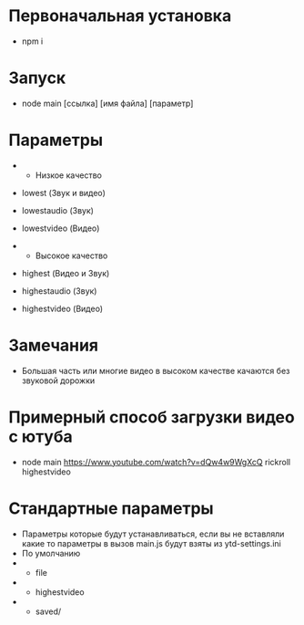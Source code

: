 # Первоначальная установка
- npm i

# Запуск
- node main [ссылка] [имя файла] [параметр]

# Параметры
- - Низкое качество 
- lowest (Звук и видео)
- lowestaudio (Звук)
- lowestvideo (Видео)

- - Высокое качество
- highest (Видео и Звук)
- highestaudio (Звук)
- highestvideo (Видео)

# Замечания
- Большая часть или многие видео в высоком качестве качаются без звуковой дорожки

# Примерный способ загрузки видео с ютуба
- node main https://www.youtube.com/watch?v=dQw4w9WgXcQ rickroll highestvideo

# Стандартные параметры
- Параметры которые будут устанавливаться, если вы не вставляли какие то параметры в вызов main.js будут взяты из ytd-settings.ini
- По умолчанию
- - file
- - highestvideo
- - saved/
